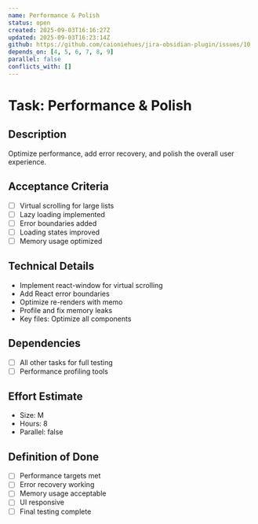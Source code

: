 ```yaml
---
name: Performance & Polish
status: open
created: 2025-09-03T16:16:27Z
updated: 2025-09-03T16:23:14Z
github: https://github.com/caioniehues/jira-obsidian-plugin/issues/10
depends_on: [4, 5, 6, 7, 8, 9]
parallel: false
conflicts_with: []
---
```


# Task: Performance & Polish

## Description
Optimize performance, add error recovery, and polish the overall user experience.

## Acceptance Criteria
- [ ] Virtual scrolling for large lists
- [ ] Lazy loading implemented
- [ ] Error boundaries added
- [ ] Loading states improved
- [ ] Memory usage optimized

## Technical Details
- Implement react-window for virtual scrolling
- Add React error boundaries
- Optimize re-renders with memo
- Profile and fix memory leaks
- Key files: Optimize all components

## Dependencies
- [ ] All other tasks for full testing
- [ ] Performance profiling tools

## Effort Estimate
- Size: M
- Hours: 8
- Parallel: false

## Definition of Done
- [ ] Performance targets met
- [ ] Error recovery working
- [ ] Memory usage acceptable
- [ ] UI responsive
- [ ] Final testing complete

